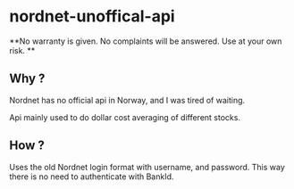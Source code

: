 # nordnet-unoffical-api
**No warranty is given. No complaints will be answered. Use at your own risk. **

## Why ? 
Nordnet has no official api in Norway, and I was tired of waiting.

Api mainly used to do dollar cost averaging of different stocks.

## How ? 
Uses the old Nordnet login format with username, and password. This way there is no need to authenticate with BankId.


